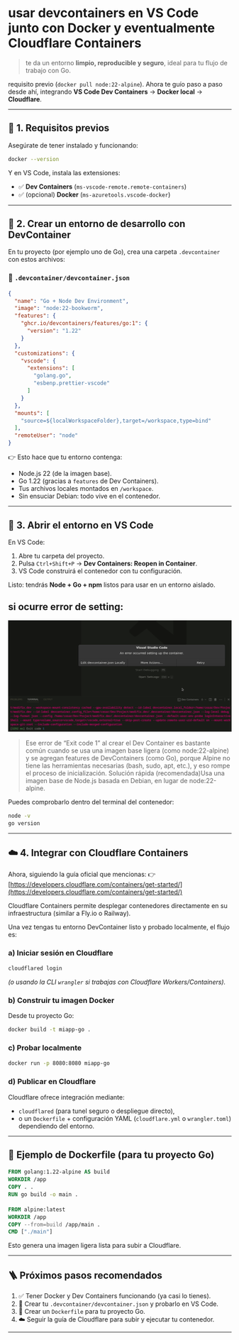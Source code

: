 # usar **devcontainers en VS Code** junto con **Docker** y eventualmente **Cloudflare Containers** 
>te da un entorno **limpio, reproducible y seguro**, ideal para tu flujo de trabajo con Go.

requisito previo (`docker pull node:22-alpine`).
Ahora te guío paso a paso desde ahí, integrando **VS Code Dev Containers** → **Docker local** → **Cloudflare**.

---

## 🧭 1. Requisitos previos

Asegúrate de tener instalado y funcionando:

```bash
docker --version
```

Y en VS Code, instala las extensiones:

* ✅ **Dev Containers** (`ms-vscode-remote.remote-containers`)
* ✅ (opcional) **Docker** (`ms-azuretools.vscode-docker`)

---

## 🧩 2. Crear un entorno de desarrollo con DevContainer

En tu proyecto (por ejemplo uno de Go), crea una carpeta `.devcontainer` con estos archivos:

### 📄 `.devcontainer/devcontainer.json`

```json
{
  "name": "Go + Node Dev Environment",
  "image": "node:22-bookworm",
  "features": {
    "ghcr.io/devcontainers/features/go:1": {
      "version": "1.22"
    }
  },
  "customizations": {
    "vscode": {
      "extensions": [
        "golang.go",
        "esbenp.prettier-vscode"
      ]
    }
  },
  "mounts": [
    "source=${localWorkspaceFolder},target=/workspace,type=bind"
  ],
  "remoteUser": "node"
}
```

👉 Esto hace que tu entorno contenga:

* Node.js 22 (de la imagen base).
* Go 1.22 (gracias a `features` de Dev Containers).
* Tus archivos locales montados en `/workspace`.
* Sin ensuciar Debian: todo vive en el contenedor.

---

## 🚀 3. Abrir el entorno en VS Code

En VS Code:

1. Abre tu carpeta del proyecto.
2. Pulsa `Ctrl+Shift+P` → **Dev Containers: Reopen in Container**.
3. VS Code construirá el contenedor con tu configuración.

Listo: tendrás **Node + Go + npm** listos para usar en un entorno aislado.

## si ocurre error de setting:
![error-settings-devcontainer](error-settings-devcontainer.png)

>Ese error de “Exit code 1” al crear el Dev Container es bastante común cuando se usa una imagen base ligera (como node:22-alpine) y se agregan features de DevContainers (como Go), porque Alpine no tiene las herramientas necesarias (bash, sudo, apt, etc.), y eso rompe el proceso de inicialización. Solución rápida (recomendada)Usa una imagen base de Node.js basada en Debian, en lugar de node:22-alpine.

Puedes comprobarlo dentro del terminal del contenedor:

```bash
node -v
go version
```

---

## ☁️ 4. Integrar con Cloudflare Containers

Ahora, siguiendo la guía oficial que mencionas:
👉 [https://developers.cloudflare.com/containers/get-started/](https://developers.cloudflare.com/containers/get-started/)

Cloudflare Containers permite desplegar contenedores directamente en su infraestructura (similar a Fly.io o Railway).

Una vez tengas tu entorno DevContainer listo y probado localmente, el flujo es:

### a) Iniciar sesión en Cloudflare

```bash
cloudflared login
```

*(o usando la CLI `wrangler` si trabajas con Cloudflare Workers/Containers).*

### b) Construir tu imagen Docker

Desde tu proyecto Go:

```bash
docker build -t miapp-go .
```

### c) Probar localmente

```bash
docker run -p 8080:8080 miapp-go
```

### d) Publicar en Cloudflare

Cloudflare ofrece integración mediante:

* `cloudflared` (para tunel seguro o despliegue directo),
* o un `Dockerfile` + configuración YAML (`cloudflare.yml` o `wrangler.toml`) dependiendo del entorno.

---

## 🧱 Ejemplo de Dockerfile (para tu proyecto Go)

```Dockerfile
FROM golang:1.22-alpine AS build
WORKDIR /app
COPY . .
RUN go build -o main .

FROM alpine:latest
WORKDIR /app
COPY --from=build /app/main .
CMD ["./main"]
```

Esto genera una imagen ligera lista para subir a Cloudflare.

---

## 🪜 Próximos pasos recomendados

1. ✅ Tener Docker y Dev Containers funcionando (ya casi lo tienes).
2. 🔧 Crear tu `.devcontainer/devcontainer.json` y probarlo en VS Code.
3. 🧰 Crear un `Dockerfile` para tu proyecto Go.
4. ☁️ Seguir la guía de Cloudflare para subir y ejecutar tu contenedor.

---


